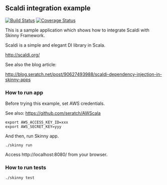 ## Scaldi integration example

[![Build Status](https://travis-ci.org/skinny-framework/skinny-scaldi-example.svg)](https://travis-ci.org/skinny-framework/skinny-scaldi-example)
[![Coverage Status](https://coveralls.io/repos/skinny-framework/skinny-scaldi-example/badge.png?branch=master)](https://coveralls.io/r/skinny-framework/skinny-scaldi-example?branch=master)

This is a sample application which shows how to integrate Scaldi with Skinny Framework.

Scaldi is a simple and elegant DI library in Scala.

http://scaldi.org/

See also the blog article:

http://blog.seratch.net/post/90627493988/scaldi-dependency-injection-in-skinny-apps

### How to run app

Before trying this example, set AWS credentials.

See also: https://github.com/seratch/AWScala

    export AWS_ACCESS_KEY_ID=xxx
    export AWS_SECRET_KEY=yyy

And then, run Skinny app.

    ./skinny run

Access http://localhost:8080/ from your browser.

### How to run tests

    ./skinny test

